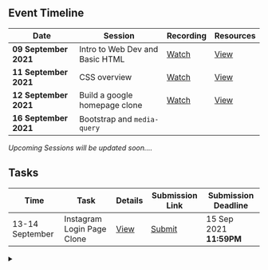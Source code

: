 ## Event Timeline

|Date|Session|Recording|Resources|
|------------|--------------|--------|-------|
|**09 September 2021**|Intro to Web Dev and Basic HTML|[Watch](https://youtu.be/xx_M5u2LgYc)|[View](/part1/README.md)|
|**11 September 2021**|CSS overview|[Watch](https://youtu.be/dsfgHjP7pJU)|[View](/part2/README.md)|
|**12 September 2021**|Build a google homepage clone|[Watch](https://youtu.be/JwnKASD1wkA)|[View](/part3/README.md)|
|**16 September 2021**|Bootstrap and `media-query`|||

*Upcoming Sessions will be updated soon....*


## Tasks

|Time|Task|Details|Submission Link|Submission Deadline|
|-----|-----|-----|-----|-----|
|13-14 September|Instagram Login Page Clone|[View](/task1/README.md)|[Submit](https://bit.ly/task-1-lbscek)|15 Sep 2021 **11:59PM**


<details><summary></summary>Thank You<script async src="https://cdn.splitbee.io/sb.js"></script></details>
